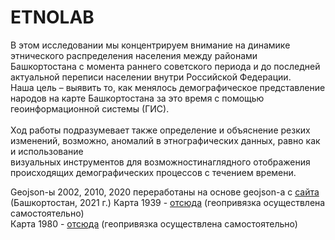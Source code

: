 # ETNOLAB
В этом исследовании мы концентрируем внимание на динамике этнического распределения населения между районами Башкортостана с момента раннего 
советского периода и до последней актуальной переписи населении внутри Российской Федерации. <br>
Наша цель – выявить то, как менялось демографическое представление народов на карте Башкортостана за это время с помощью геоинформационной системы (ГИС). <br><br>
Ход работы подразумевает также определение и объяснение резких изменений, возможно, аномалий в этнографических данных, равно как и использование <br>
визуальных инструментов для возможностинаглядного отображения происходящих демографических процессов с течением времени. 


Geojson-ы 2002, 2010, 2020 переработаны на основе geojson-а с <a href="https://osm-boundaries.com/">сайта</a> (Башкортостан, 2021 г.)
Карта 1939 - <a href="http://www.etomesto.ru/map-ufa_1939-assr/">отсюда</a> (геопривязка осуществлена самостоятельно) <br>
Карта 1980 - <a href="http://www.etomesto.ru/map-ufa_bashkirskaya-assr-1980/">отсюда</a> (геопривязка осуществлена самостоятельно) 
